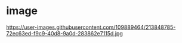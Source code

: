 # image

https://user-images.githubusercontent.com/109889464/213848785-72ec63ed-f9c9-40d8-9a0d-283862e7115d.jpg
